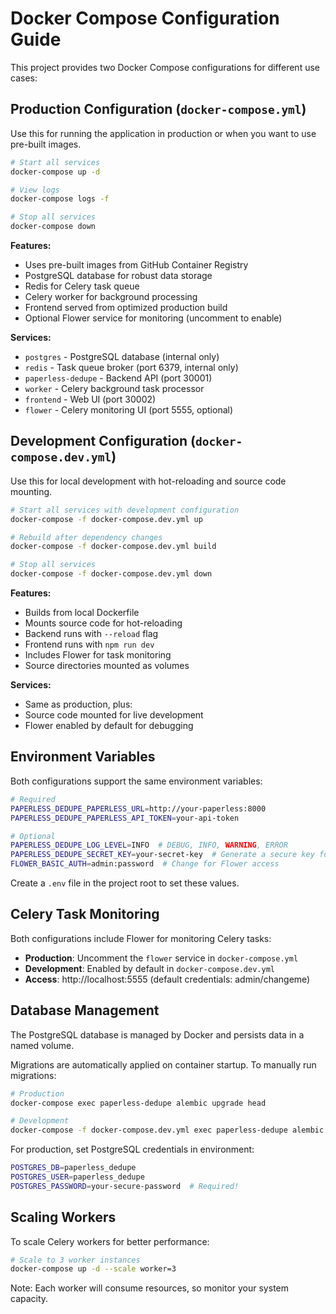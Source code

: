 # Docker Compose Configuration Guide

This project provides two Docker Compose configurations for different use cases:

## Production Configuration (`docker-compose.yml`)

Use this for running the application in production or when you want to use pre-built images.

```bash
# Start all services
docker-compose up -d

# View logs
docker-compose logs -f

# Stop all services
docker-compose down
```

**Features:**

- Uses pre-built images from GitHub Container Registry
- PostgreSQL database for robust data storage
- Redis for Celery task queue
- Celery worker for background processing
- Frontend served from optimized production build
- Optional Flower service for monitoring (uncomment to enable)

**Services:**

- `postgres` - PostgreSQL database (internal only)
- `redis` - Task queue broker (port 6379, internal only)
- `paperless-dedupe` - Backend API (port 30001)
- `worker` - Celery background task processor
- `frontend` - Web UI (port 30002)
- `flower` - Celery monitoring UI (port 5555, optional)

## Development Configuration (`docker-compose.dev.yml`)

Use this for local development with hot-reloading and source code mounting.

```bash
# Start all services with development configuration
docker-compose -f docker-compose.dev.yml up

# Rebuild after dependency changes
docker-compose -f docker-compose.dev.yml build

# Stop all services
docker-compose -f docker-compose.dev.yml down
```

**Features:**

- Builds from local Dockerfile
- Mounts source code for hot-reloading
- Backend runs with `--reload` flag
- Frontend runs with `npm run dev`
- Includes Flower for task monitoring
- Source directories mounted as volumes

**Services:**

- Same as production, plus:
- Source code mounted for live development
- Flower enabled by default for debugging

## Environment Variables

Both configurations support the same environment variables:

```bash
# Required
PAPERLESS_DEDUPE_PAPERLESS_URL=http://your-paperless:8000
PAPERLESS_DEDUPE_PAPERLESS_API_TOKEN=your-api-token

# Optional
PAPERLESS_DEDUPE_LOG_LEVEL=INFO  # DEBUG, INFO, WARNING, ERROR
PAPERLESS_DEDUPE_SECRET_KEY=your-secret-key  # Generate a secure key for production
FLOWER_BASIC_AUTH=admin:password  # Change for Flower access
```

Create a `.env` file in the project root to set these values.

## Celery Task Monitoring

Both configurations include Flower for monitoring Celery tasks:

- **Production**: Uncomment the `flower` service in `docker-compose.yml`
- **Development**: Enabled by default in `docker-compose.dev.yml`
- **Access**: http://localhost:5555 (default credentials: admin/changeme)

## Database Management

The PostgreSQL database is managed by Docker and persists data in a named volume.

Migrations are automatically applied on container startup. To manually run migrations:

```bash
# Production
docker-compose exec paperless-dedupe alembic upgrade head

# Development
docker-compose -f docker-compose.dev.yml exec paperless-dedupe alembic upgrade head
```

For production, set PostgreSQL credentials in environment:

```bash
POSTGRES_DB=paperless_dedupe
POSTGRES_USER=paperless_dedupe
POSTGRES_PASSWORD=your-secure-password  # Required!
```

## Scaling Workers

To scale Celery workers for better performance:

```bash
# Scale to 3 worker instances
docker-compose up -d --scale worker=3
```

Note: Each worker will consume resources, so monitor your system capacity.
